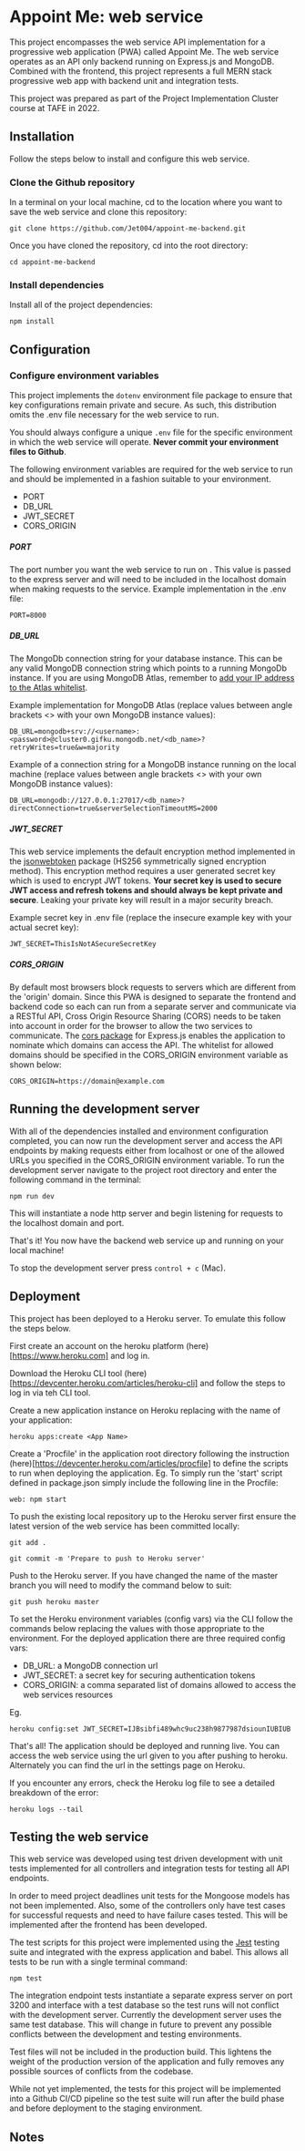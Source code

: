 # Appoint Me: web service


This project encompasses the web service API implementation for a progressive web application (PWA) called Appoint Me. The web service operates as an API only backend running on Express.js and MongoDB. Combined with the frontend, this project represents a full MERN stack progressive web app with backend unit and integration tests.

This project was prepared as part of the Project Implementation Cluster course at TAFE in 2022.

## Installation

Follow the steps below to install and configure this web service.

### Clone the Github repository

In a terminal on your local machine, cd to the location where you want to save the web service and clone this repository:

`git clone https://github.com/Jet004/appoint-me-backend.git`

Once you have cloned the repository, cd into the root directory:

`cd appoint-me-backend`

### Install dependencies

Install all of the project dependencies:

`npm install`

## Configuration

### Configure environment variables

This project implements the `dotenv` environment file package to ensure that key configurations remain private and secure. As such, this distribution omits the .env file necessary for the web service to run.

You should always configure a unique `.env` file for the specific environment in which the web service will operate. **Never commit your environment files to Github**.

The following environment variables are required for the web service to run and should be implemented in a fashion suitable to your environment.

- PORT
- DB_URL
- JWT_SECRET
- CORS_ORIGIN

##### PORT

The port number you want the web service to run on . This value is passed to the express server and will need to be included in the localhost domain when making requests to the service. Example implementation in the .env file:

`PORT=8000`

##### DB_URL

The MongoDb connection string for your database instance. This can be any valid MongoDB connection string which points to a running MongoDb instance. If you are using MongoDB Atlas, remember to [add your IP address to the Atlas whitelist](https://www.mongodb.com/docs/atlas/government/tutorial/allow-ip/). 

Example implementation for MongoDB Atlas (replace values between angle brackets <> with your own MongoDB instance values):

`DB_URL=mongodb+srv://<username>:<password>@cluster0.gifku.mongodb.net/<db_name>?retryWrites=true&w=majority`

Example of a connection string for a MongoDB instance running on the local machine (replace values between angle brackets <> with your own MongoDB instance values):

`DB_URL=mongodb://127.0.0.1:27017/<db_name>?directConnection=true&serverSelectionTimeoutMS=2000`

##### JWT_SECRET

This web service implements the default encryption method implemented in the [jsonwebtoken](https://www.npmjs.com/package/jsonwebtoken) package (HS256 symmetrically signed encryption method). This encryption method requires a user generated secret key which is used to encrypt JWT tokens. **Your secret key is used to secure JWT access and refresh tokens and should always be kept private and secure**. Leaking your private key will result in a major security breach.

Example secret key in .env file (replace the insecure example key with your actual secret key):

`JWT_SECRET=ThisIsNotASecureSecretKey`

##### CORS_ORIGIN

By default most browsers block requests to servers which are different from the 'origin' domain. Since this PWA is designed to separate the frontend and backend code so each can run from a separate server and communicate via a RESTful API, Cross Origin Resource Sharing (CORS) needs to be taken into account in order for the browser to allow the two services to communicate. The [cors package](https://expressjs.com/en/resources/middleware/cors.html) for Express.js enables the application to nominate which domains can access the API. The whitelist for allowed domains should be specified in the CORS_ORIGIN environment variable as shown below:

`CORS_ORIGIN=https://domain@example.com`

## Running the development server

With all of the dependencies installed and environment configuration completed, you can now run the development server and access the API endpoints by making requests either from localhost or one of the allowed URLs you specified in the CORS_ORIGIN environment variable. To run the development server navigate to the project root directory and enter the following command in the terminal:

`npm run dev`

This will instantiate a node http server and begin listening for requests to the localhost domain and port.

That's it! You now have the backend web service up and running on your local machine! 

To stop the development server press `control + c` (Mac).

## Deployment

This project has been deployed to a Heroku server. To emulate this follow the steps below.

First create an account on the heroku platform (here)[https://www.heroku.com] and log in.

Download the Heroku CLI tool (here)[https://devcenter.heroku.com/articles/heroku-cli] and follow the steps to log in via teh CLI tool.

Create a new application instance on Heroku replacing <App Name> with the name of your application:

`heroku apps:create <App Name>`

Create a 'Procfile' in the application root directory following the instruction (here)[https://devcenter.heroku.com/articles/procfile] to define the scripts to run when deploying the application. Eg. To simply run the 'start' script defined in package.json simply include the following line in the Procfile:

`web: npm start`

To push the existing local repository up to the Heroku server first ensure the latest version of the web service has been committed locally:

`git add .`

`git commit -m 'Prepare to push to Heroku server'`

Push to the Heroku server. If you have changed the name of the master branch you will need to modify the command below to suit:

`git push heroku master`

To set the Heroku environment variables (config vars) via the CLI follow the commands below replacing the values with those appropriate to the environment. For the deployed application there are three required config vars:

- DB_URL: a MongoDB connection url
- JWT_SECRET: a secret key for securing authentication tokens
- CORS_ORIGIN: a comma separated list of domains allowed to access the web services resources

Eg.

`heroku config:set JWT_SECRET=IJBsibfi489whc9uc238h9877987dsiounIUBIUB`

That's all! The application should be deployed and running live. You can access the web service using the url given to you after pushing to heroku. Alternately you can find the url in the settings page on Heroku.

If you encounter any errors, check the Heroku log file to see a detailed breakdown of the error:

`heroku logs --tail`

## Testing the web service

This web service was developed using test driven development with unit tests implemented for all controllers and integration tests for testing all API endpoints.

In order to meed project deadlines unit tests for the Mongoose models has not been implemented. Also, some of the controllers only have test cases for successful requests and need to have failure cases tested. This will be implemented after the frontend has been developed.

The test scripts for this project were implemented using the [Jest](https://jestjs.io/) testing suite and integrated with the express application and babel. This allows all tests to be run with a single terminal command:

`npm test`

The integration endpoint tests instantiate a separate express server on port 3200 and interface with a test database so the test runs will not conflict with the development server. Currently the development server uses the same test database. This will change in future to prevent any possible conflicts between the development and testing environments.

Test files will not be included in the production build. This lightens the weight of the production version of the application and fully removes any possible sources of conflicts from the codebase.

While not yet implemented, the tests for this project will be implemented into a Github CI/CD pipeline so the test suite will run after the build phase and before deployment to the staging environment.

## Notes